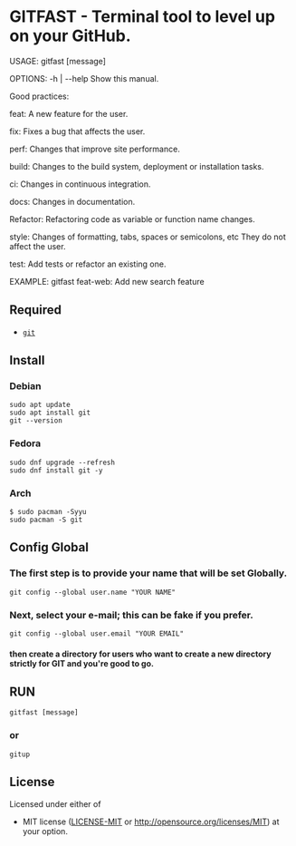 # GITFAST - Terminal tool to level up on your GitHub.

USAGE:
   gitfast [message]

OPTIONS:
   -h | --help     Show this manual.

Good practices:

 feat: A new feature for the user.

 fix: Fixes a bug that affects the user.

 perf: Changes that improve site performance.

 build: Changes to the build system, deployment or installation tasks.

 ci: Changes in continuous integration.

 docs: Changes in documentation.

 Refactor: Refactoring code as variable or function name changes.

 style: Changes of formatting, tabs, spaces or semicolons, etc They do not affect the user.

 test: Add tests or refactor an existing one.

EXAMPLE:
gitfast feat-web: Add new search feature



## Required 

* [`git`](https://github.com/git/git)



## Install 

### Debian
```
sudo apt update
sudo apt install git
git --version
```

### Fedora
```
sudo dnf upgrade --refresh
sudo dnf install git -y
```

### Arch
```
$ sudo pacman -Syyu
sudo pacman -S git
```



## Config Global
### The first step is to provide your name that will be set Globally.
```
git config --global user.name "YOUR NAME"
```
### Next, select your e-mail; this can be fake if you prefer.
```
git config --global user.email "YOUR EMAIL"
```
#### then create a directory for users who want to create a new directory strictly for GIT and you're good to go.



## RUN
```
gitfast [message]
```

### or
```
gitup
```


## License

Licensed under either of

 * MIT license ([LICENSE-MIT](LICENSE-MIT) or
   http://opensource.org/licenses/MIT) at your option.